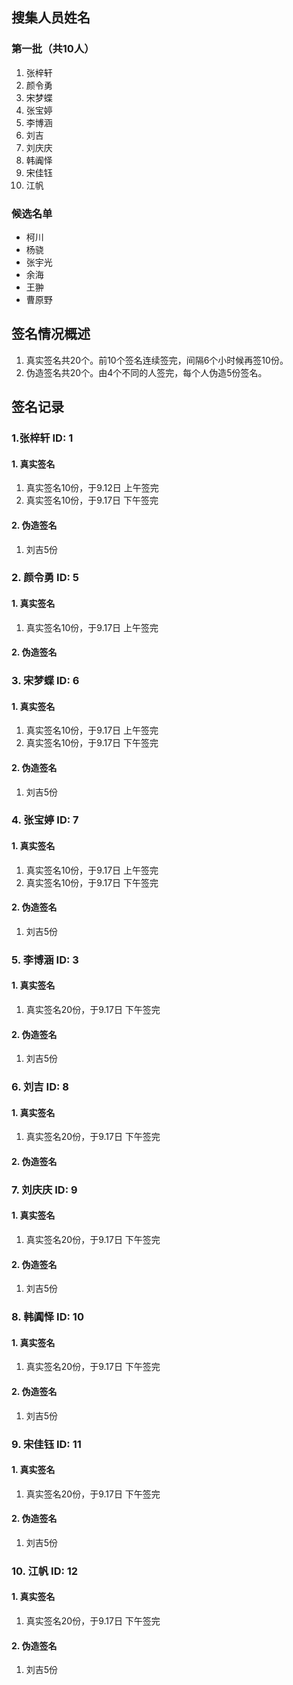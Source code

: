 
## 搜集人员姓名
### 第一批（共10人）
1. 张梓轩
2. 颜令勇
3. 宋梦蝶
4. 张宝婷
5. 李博涵
6. 刘吉
7. 刘庆庆
8. 韩阗怿
9. 宋佳钰
10. 江帆

### 候选名单
* 柯川
* 杨骁
* 张宇光
* 余海
* 王翀
* 曹原野

## 签名情况概述
1. 真实签名共20个。前10个签名连续签完，间隔6个小时候再签10份。
2. 伪造签名共20个。由4个不同的人签完，每个人伪造5份签名。

## 签名记录
### 1.张梓轩 ID: 1
#### 1. 真实签名
1. 真实签名10份，于9.12日 上午签完
2. 真实签名10份，于9.17日 下午签完
#### 2. 伪造签名
1. 刘吉5份

### 2. 颜令勇 ID: 5
#### 1. 真实签名
1. 真实签名10份，于9.17日 上午签完
#### 2. 伪造签名

### 3. 宋梦蝶 ID: 6
#### 1. 真实签名
1. 真实签名10份，于9.17日 上午签完
2. 真实签名10份，于9.17日 下午签完
#### 2. 伪造签名
1. 刘吉5份

### 4. 张宝婷 ID: 7
#### 1. 真实签名
1. 真实签名10份，于9.17日 上午签完
2. 真实签名10份，于9.17日 下午签完
#### 2. 伪造签名
1. 刘吉5份

### 5. 李博涵 ID: 3
#### 1. 真实签名
1. 真实签名20份，于9.17日 下午签完
#### 2. 伪造签名
1. 刘吉5份

### 6. 刘吉 ID: 8
#### 1. 真实签名
1. 真实签名20份，于9.17日 下午签完
#### 2. 伪造签名

### 7. 刘庆庆 ID: 9
#### 1. 真实签名
1. 真实签名20份，于9.17日 下午签完
#### 2. 伪造签名
1. 刘吉5份

### 8. 韩阗怿 ID: 10
#### 1. 真实签名
1. 真实签名20份，于9.17日 下午签完
#### 2. 伪造签名
1. 刘吉5份

### 9. 宋佳钰 ID: 11
#### 1. 真实签名
1. 真实签名20份，于9.17日 下午签完
#### 2. 伪造签名
1. 刘吉5份

### 10. 江帆 ID: 12
#### 1. 真实签名
1. 真实签名20份，于9.17日 下午签完
#### 2. 伪造签名
1. 刘吉5份
